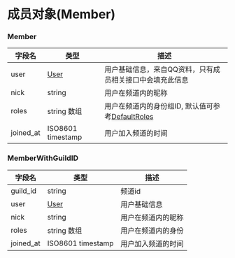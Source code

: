 # 成员对象(Member)

### Member

| 字段名       | 类型              | 描述           |
| ------------ | ----------------- | ---------------|
| user         | [User](../user/model.md#user) | 用户基础信息，来自QQ资料，只有成员相关接口中会填充此信息 |
| nick         | string                         | 用户在频道内的昵称   |
| roles        | string 数组                    | 用户在频道内的身份组ID, 默认值可参考[DefaultRoles](../guild/role_model.md#DefaultRoles) |
| joined_at    | ISO8601 timestamp             | 用户加入频道的时间   |

### MemberWithGuildID

| 字段名       | 类型              | 描述           |
| ------------ | ----------------- | ---------------|
| guild_id     | string                         | 频道id              |
| user         | [User](../user/model.md#user) | 用户基础信息         |
| nick         | string                         | 用户在频道内的昵称   |
| roles        | string 数组                    | 用户在频道内的身份   |
| joined_at    | ISO8601 timestamp             | 用户加入频道的时间   |
